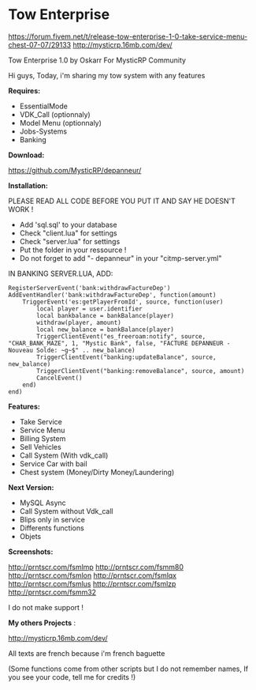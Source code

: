# Tow Enterprise
https://forum.fivem.net/t/release-tow-enterprise-1-0-take-service-menu-chest-07-07/29133
http://mysticrp.16mb.com/dev/

Tow Enterprise 1.0 by Oskarr For MysticRP Community

Hi guys,
Today, i'm sharing my tow system with any features

**Requires:**

- EssentialMode
- VDK_Call (optionnaly)
- Model Menu (optionnaly)
- Jobs-Systems
- Banking

**Download:**

https://github.com/MysticRP/depanneur/

**Installation:**

PLEASE READ ALL CODE BEFORE YOU PUT IT AND SAY HE DOESN'T WORK ! 
- Add 'sql.sql' to your database
- Check "client.lua" for settings
- Check "server.lua" for settings
- Put the folder in your ressource !
- Do not forget to add "- depanneur" in your "citmp-server.yml"


IN BANKING SERVER.LUA, ADD:

```
RegisterServerEvent('bank:withdrawFactureDep')
AddEventHandler('bank:withdrawFactureDep', function(amount)
    TriggerEvent('es:getPlayerFromId', source, function(user)
        local player = user.identifier
        local bankbalance = bankBalance(player)
		withdraw(player, amount)
		local new_balance = bankBalance(player)
		TriggerClientEvent("es_freeroam:notify", source, "CHAR_BANK_MAZE", 1, "Mystic Bank", false, "FACTURE DEPANNEUR - Nouveau Solde: ~g~$" .. new_balance)
		TriggerClientEvent("banking:updateBalance", source, new_balance)
		TriggerClientEvent("banking:removeBalance", source, amount)
		CancelEvent()
    end)
end)
```

**Features:**

- Take Service
- Service Menu
- Billing System
- Sell Vehicles
- Call System (With vdk_call)
- Service Car with bail
- Chest system (Money/Dirty Money/Laundering)

**Next Version:**

- MySQL Async
- Call System without Vdk_call
- Blips only in service
- Differents functions
- Objets

**Screenshots:**

http://prntscr.com/fsmlmp
http://prntscr.com/fsmm80
http://prntscr.com/fsmlon
http://prntscr.com/fsmlqx
http://prntscr.com/fsmlus
http://prntscr.com/fsmlzp
http://prntscr.com/fsmm32

I do not make support !

**My others Projects** : 

http://mysticrp.16mb.com/dev/

All texts are french because i'm french baguette

(Some functions come from other scripts but I do not remember names, 
If you see your code, tell me for credits !)
